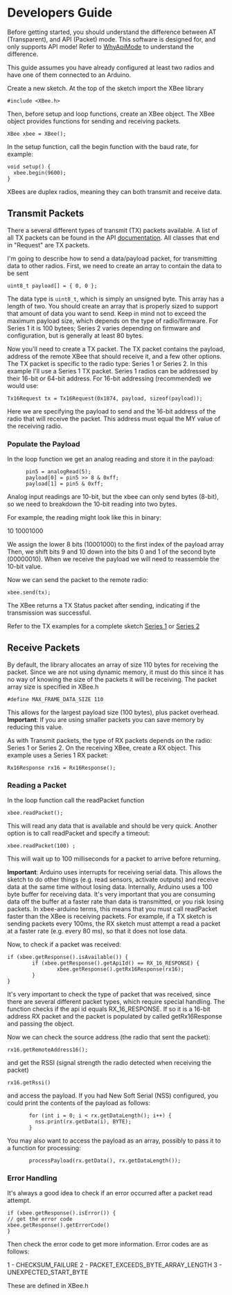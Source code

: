 # Developers Guide #

Before getting started, you should understand the difference between AT (Transparent), and API (Packet) mode.  This software is designed for, and only supports API mode!  Refer to [WhyApiMode](http://code.google.com/p/xbee-api/wiki/WhyApiMode) to understand the difference.

This guide assumes you have already configured at least two radios and have one of them connected to an Arduino.

Create a new sketch.  At the top of the sketch import the XBee library

```
#include <XBee.h>
```

Then, before setup and loop functions, create an XBee object.  The XBee object provides functions for sending and receiving packets.

```
XBee xbee = XBee();
```

In the setup function, call the begin function with the baud rate, for example:

```
void setup() {
  xbee.begin(9600);
}
```

XBees are duplex radios, meaning they can both transmit and receive data.

## Transmit Packets ##

There a several different types of transmit (TX) packets available.  A list of all TX packets can be found in the API [documentation](http://xbee-arduino.googlecode.com/svn/trunk/docs/api/annotated.html).  All classes that end in "Request" are TX packets.

I'm going to describe how to send a data/payload packet, for transmitting data to other radios.  First, we need to create an array to contain the data to be sent

```
uint8_t payload[] = { 0, 0 };
```

The data type is `uint8_t`, which is simply an unsigned byte.  This array has a length of two.  You should create an array that is properly sized to support that amount of data you want to send.  Keep in mind not to exceed the maximum payload size, which depends on the type of radio/firmware.  For Series 1 it is 100 bytees; Series 2 varies depending on firmware and configuration, but is generally at least 80 bytes.

Now you'll need to create a TX packet.  The TX packet contains the payload, address of the remote XBee that should receive it, and a few other options.  The TX packet is specific to the radio type: Series 1 or Series 2.  In this example I'll use a Series 1 TX packet.  Series 1 radios can be addressed by their 16-bit or 64-bit address.  For 16-bit addressing (recommended) we would use:

```
Tx16Request tx = Tx16Request(0x1874, payload, sizeof(payload));
```

Here we are specifying the payload to send and the 16-bit address of the radio that will receive the packet.  This address must equal the MY value of the receiving radio.

### Populate the Payload ###

In the loop function we get an analog reading and store it in the payload:

```
      pin5 = analogRead(5);
      payload[0] = pin5 >> 8 & 0xff;
      payload[1] = pin5 & 0xff;
```

Analog input readings are 10-bit, but the xbee can only send bytes (8-bit), so we need to breakdown the 10-bit reading into two bytes.

For example, the reading might look like this in binary:

10 10001000

We assign the lower 8 bits (10001000) to the first index of the payload array  Then, we shift bits 9 and 10 down into the bits 0 and 1 of the second byte (00000010).  When we receive the payload we will need to reassemble the 10-bit value.

Now we can send the packet to the remote radio:

```
xbee.send(tx);
```

The XBee returns a TX Status packet after sending, indicating if the transmission was successful.

Refer to the TX examples for a complete sketch [Series 1](http://code.google.com/p/xbee-arduino/source/browse/trunk/examples/Series1_Tx/Series1_Tx.pde) or [Series 2](http://code.google.com/p/xbee-arduino/source/browse/trunk/examples/Series2_Tx/Series2_Tx.pde)

## Receive Packets ##

By default, the library allocates an array of size 110 bytes for receiving the packet.  Since we are not using dynamic memory, it must do this since it has no way of knowing the size of the packets it will be receiving.  The packet array size is specified in XBee.h

```
#define MAX_FRAME_DATA_SIZE 110
```

This allows for the largest payload size (100 bytes), plus packet overhead.  **Important**: If you are using smaller packets you can save memory by reducing this value.

As with Transmit packets, the type of RX packets depends on the radio: Series 1 or Series 2. On the receiving XBee, create a RX object.  This example uses a Series 1 RX packet:

```
Rx16Response rx16 = Rx16Response();
```

### Reading a Packet ###

In the loop function call the readPacket function

```
xbee.readPacket();
```

This will read any data that is available and should be very quick.  Another option is to call readPacket and specify a timeout:

```
xbee.readPacket(100) ;
```

This will wait up to 100 milliseconds for a packet to arrive before returning.

**Important**: Arduino uses interrupts for receiving serial data.  This allows the sketch to do other things (e.g. read sensors, activate outputs) and receive data at the same time without losing data.  Internally, Arduino uses a 100 byte buffer for receiving data.  It's very important that you are consuming data off the buffer at a faster rate  than data is transmitted, or you risk losing packets.  In xbee-arduino terms, this means that you must call readPacket faster than the XBee is receiving packets.  For example, if a TX sketch is sending packets every 100ms, the RX sketch must attempt a read a packet at a faster rate (e.g. every 80 ms), so that it does not lose data.

Now, to check if a packet was received:

```
if (xbee.getResponse().isAvailable()) {
        if (xbee.getResponse().getApiId() == RX_16_RESPONSE) {
                xbee.getResponse().getRx16Response(rx16);
        }
}
```


It's very important to check the type of packet that was received, since there are several different packet types, which require special handling.  The function checks if the api id equals RX\_16\_RESPONSE.  If so it is a 16-bit address RX packet and the packet is populated by called getRx16Response and passing the object.

Now we can check the source address (the radio that sent the packet):

```
rx16.getRemoteAddress16();
```

and get the RSSI (signal strength the radio detected when receiving the packet)

```
rx16.getRssi()
```

and access the payload.  If you had New Soft Serial (NSS) configured, you could print the contents of the payload as follows:

```
       for (int i = 0; i < rx.getDataLength(); i++) { 
         nss.print(rx.getData(i), BYTE); 
       } 
```

You may also want to access the payload as an array, possibly to pass it to a function for processing:

```
       processPayload(rx.getData(), rx.getDataLength());
```

### Error Handling ###

It's always a good idea to check if an error occurred after a packet read attempt.

```
if (xbee.getResponse().isError()) {
// get the error code
xbee.getResponse().getErrorCode()
} 
```

Then check the error code to get more information.  Error codes are as follows:

1 - CHECKSUM\_FAILURE
2 - PACKET\_EXCEEDS\_BYTE\_ARRAY\_LENGTH
3 - UNEXPECTED\_START\_BYTE

These are defined in XBee.h